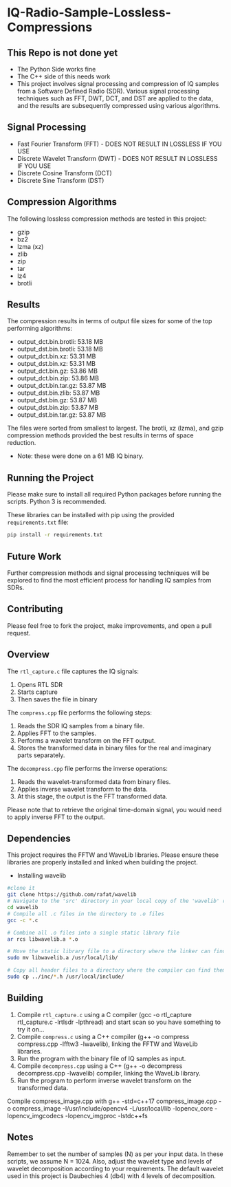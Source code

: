 # IQ-Radio-Sample-Lossless-Compressions 

## This Repo is not done yet 
- The Python Side works fine
- The C++ side of this needs work
- This project involves signal processing and compression of IQ samples from a Software Defined Radio (SDR). Various signal processing techniques such as FFT, DWT, DCT, and DST are applied to the data, and the results are subsequently compressed using various algorithms.

## Signal Processing

- Fast Fourier Transform (FFT) - DOES NOT RESULT IN LOSSLESS IF YOU USE
- Discrete Wavelet Transform (DWT) - DOES NOT RESULT IN LOSSLESS IF YOU USE
- Discrete Cosine Transform (DCT)
- Discrete Sine Transform (DST)

## Compression Algorithms

The following lossless compression methods are tested in this project:

- gzip
- bz2
- lzma (xz)
- zlib
- zip
- tar
- lz4
- brotli

## Results

The compression results in terms of output file sizes for some of the top performing algorithms:

- output_dct.bin.brotli: 53.18 MB
- output_dst.bin.brotli: 53.18 MB
- output_dct.bin.xz: 53.31 MB
- output_dst.bin.xz: 53.31 MB
- output_dct.bin.gz: 53.86 MB
- output_dct.bin.zip: 53.86 MB
- output_dct.bin.tar.gz: 53.87 MB
- output_dst.bin.zlib: 53.87 MB
- output_dst.bin.gz: 53.87 MB
- output_dst.bin.zip: 53.87 MB
- output_dst.bin.tar.gz: 53.87 MB

The files were sorted from smallest to largest. The brotli, xz (lzma), and gzip compression methods provided the best results in terms of space reduction.

- Note: these were done on a 61 MB IQ binary.

## Running the Project

Please make sure to install all required Python packages before running the scripts. Python 3 is recommended.

These libraries can be installed with pip using the provided `requirements.txt` file:

```bash
pip install -r requirements.txt
```

## Future Work

Further compression methods and signal processing techniques will be explored to find the most efficient process for handling IQ samples from SDRs.

## Contributing

Please feel free to fork the project, make improvements, and open a pull request.

## Overview

The `rtl_capture.c` file captures the IQ signals:

1. Opens RTL SDR 
2. Starts capture
3. Then saves the file in binary

The `compress.cpp` file performs the following steps:

1. Reads the SDR IQ samples from a binary file.
2. Applies FFT to the samples.
3. Performs a wavelet transform on the FFT output.
4. Stores the transformed data in binary files for the real and imaginary parts separately.

The `decompress.cpp` file performs the inverse operations:

1. Reads the wavelet-transformed data from binary files.
2. Applies inverse wavelet transform to the data.
3. At this stage, the output is the FFT transformed data. 

Please note that to retrieve the original time-domain signal, you would need to apply inverse FFT to the output.

## Dependencies

This project requires the FFTW and WaveLib libraries. Please ensure these libraries are properly installed and linked when building the project.

- Installing wavelib
```bash
#clone it
git clone https://github.com/rafat/wavelib
# Navigate to the 'src' directory in your local copy of the 'wavelib' repository
cd wavelib
# Compile all .c files in the directory to .o files
gcc -c *.c

# Combine all .o files into a single static library file
ar rcs libwavelib.a *.o

# Move the static library file to a directory where the linker can find it
sudo mv libwavelib.a /usr/local/lib/

# Copy all header files to a directory where the compiler can find them
sudo cp ../inc/*.h /usr/local/include/
```

## Building

1. Compile `rtl_capture.c` using a C compiler (gcc -o rtl_capture rtl_capture.c -lrtlsdr -lpthread) and start scan so you have something to try it on...
2. Compile `compress.c` using a C++ compiler (g++ -o compress compress.cpp -lfftw3 -lwavelib), linking the FFTW and WaveLib libraries.
3. Run the program with the binary file of IQ samples as input.
4. Compile `decompress.cpp` using a C++ (g++ -o decompress decompress.cpp -lwavelib) compiler, linking the WaveLib library.
5. Run the program to perform inverse wavelet transform on the transformed data.

Compile compress_image.cpp with g++ -std=c++17 compress_image.cpp -o compress_image -I/usr/include/opencv4 -L/usr/local/lib -lopencv_core -lopencv_imgcodecs -lopencv_imgproc -lstdc++fs


## Notes

Remember to set the number of samples (N) as per your input data. In these scripts, we assume N = 1024. Also, adjust the wavelet type and levels of wavelet decomposition according to your requirements. The default wavelet used in this project is Daubechies 4 (db4) with 4 levels of decomposition.

